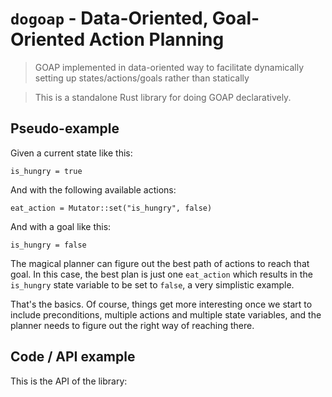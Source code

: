 # `dogoap` - Data-Oriented, Goal-Oriented Action Planning
> GOAP implemented in data-oriented way to facilitate dynamically setting up states/actions/goals rather than statically

> This is a standalone Rust library for doing GOAP declaratively.

## Pseudo-example

Given a current state like this:

```
is_hungry = true
```

And with the following available actions:

```
eat_action = Mutator::set("is_hungry", false)
```

And with a goal like this:

```
is_hungry = false
```

The magical planner can figure out the best path of actions to reach that goal. In this case, the best plan is just one `eat_action` which results in the `is_hungry` state variable to be set to `false`, a very simplistic example.

That's the basics. Of course, things get more interesting once we start to include preconditions, multiple actions and multiple state variables, and the planner needs to figure out the right way of reaching there.

## Code / API example

This is the API of the library:

```rust

```